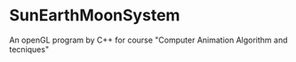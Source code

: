 # SunEarthMoonSystem
An openGL program by C++ for course "Computer Animation Algorithm and tecniques"
